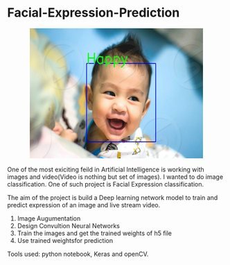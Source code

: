 # Facial-Expression-Prediction
<p align="center">
<img src = "output/image2.jpg" width = 400 height=300>
</p>


      
   
   One of the most exiciting feild in Artificial Intelligence is working with images and video(Video is nothing but set of images). I wanted to do image classification. One of such project is Facial Expression classification.
   
The aim of the project is build a Deep learning network model to train and predict expression of an image and live stream video.

1. Image Augumentation
2. Design Convultion Neural Networks
3. Train the images and get the trained weights of h5 file
4. Use trained weightsfor prediction


Tools used: 
       python notebook, Keras and openCV.
       

       
        
       
           

      
